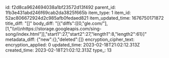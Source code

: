 id: f2d8ca9624694038a1bf23572d13f492
parent_id: 1fb3e431abd246f69cab2da3825f665b
item_type: 1
item_id: 52ac806672924d2c985afb0fedaed821
item_updated_time: 1676750171872
title_diff: "[]"
body_diff: "[{\"diffs\":[[0,\"gle.com/\"],[1,\"\\\n\\\nhttps://storage.googleapis.com/sing-song/index.html\"]],\"start1\":27,\"start2\":27,\"length1\":8,\"length2\":61}]"
metadata_diff: {"new":{},"deleted":[]}
encryption_cipher_text: 
encryption_applied: 0
updated_time: 2023-02-18T21:02:12.313Z
created_time: 2023-02-18T21:02:12.313Z
type_: 13